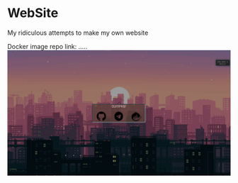 # WebSite
My ridiculous attempts to make my own website 

Docker image repo link: .....
![alt text](README.png)
